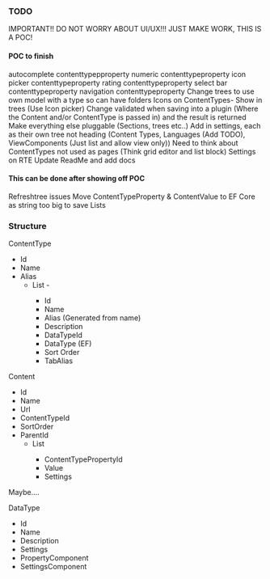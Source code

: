 ### TODO

IMPORTANT!! DO NOT WORRY ABOUT UI/UX!!! JUST MAKE WORK, THIS IS A POC!

#### POC to finish

autocomplete contenttypepproperty
numeric contenttypeproperty
icon picker contenttypeproperty
rating contenttypeproperty
select bar contenttypeproperty
navigation contenttypeproperty
Change trees to use own model with a type so can have folders
Icons on ContentTypes- Show in trees (Use Icon picker)
Change validated when saving into a plugin (Where the Content and/or ContentType is passed in) and the result is returned
Make everything else pluggable (Sections, trees etc..)
Add in settings, each as their own tree not heading (Content Types, Languages (Add TODO), ViewComponents (Just list and allow view only))
Need to think about ContentTypes not used as pages (Think grid editor and list block)
Settings on RTE
Update ReadMe and add docs

#### This can be done after showing off POC
Refreshtree issues
Move ContentTypeProperty & ContentValue to EF Core as string too big to save Lists  

### Structure

ContentType
 - Id
 - Name
 - Alias
   - List<ContentTypeProperty> - 
     - Id
     - Name
     - Alias (Generated from name)
     - Description
     - DataTypeId
     - DataType (EF)
     - Sort Order
     - TabAlias

Content
 - Id
 - Name
 - Url
 - ContentTypeId
 - SortOrder
 - ParentId
   - List<ContentValue>
     - ContentTypePropertyId
     - Value
     - Settings
   

Maybe.... 

DataType
 - Id
 - Name
 - Description
 - Settings
 - PropertyComponent
 - SettingsComponent